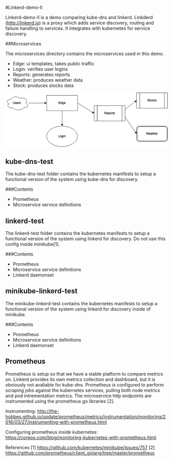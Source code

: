 #Linkerd-demo-ll

Linkerd-demo-ll is a demo comparing kube-dns and linkerd. Linkderd (http://linkerd.io) is a proxy which adds service discovery, routing and failure handling to services. It integrates with kubernetes for service discovery. 


##Microservices

The microservices directory contains the microservices used in this demo.

* Edge: ui templates, takes public traffic
* Login: verifies user logins
* Reports: generates reports
* Weather: produces weather data
* Stock: produces stocks data


![ScreenShot](https://github.com/Sevii/linkerd-demo-ll/blob/master/Graph.png)



## kube-dns-test

The kube-dns-test folder contains the kubernetes manifests to setup a functional version of the system using kube-dns for discovery.

###Contents
* Prometheus
* Microservice service definitions

## linkerd-test

The linkerd-test folder contains the kubernetes manifests to setup a functional version of the system using linkerd for discovery. Do not use this config inside minikube[1].

###Contents
* Prometheus
* Microservice service definitions
* Linkerd daemonset


## minikube-linkerd-test

The minikube-linkerd-test contains the kubernetes manifests to setup a functional version of the system using linkerd for discovery inside of minikube. 

###Contents

* Prometheus
* Microservice service definitions
* Linkerd daemonset

## Prometheus
Prometheus is setup so that we have a stable platform to compare metrics on. Linkerd provides its own metrics collection and dashboard, but it is obviously not avaliable for kube-dns. Prometheus is configured to perform scraping jobs against the kubernetes services, pulling both node metrics and pod intrementation metrics. The microservice http endpoints are instrumented using the prometheus go libraries [2]. 

Instrumenting:
http://the-hobbes.github.io/update/prometheus/metrics/instrumentation/monitoring/2016/03/27/instrumenting-with-prometheus.html

Configuring prometheus inside kubernetes:
https://coreos.com/blog/monitoring-kubernetes-with-prometheus.html



References
[1] https://github.com/kubernetes/minikube/issues/757
[2] https://github.com/prometheus/client_golang/tree/master/prometheus

